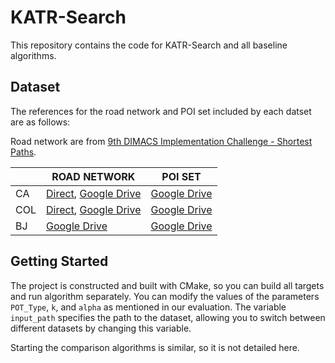 # KATR-Search

This repository contains the code for KATR-Search and all baseline algorithms.

## Dataset

The references for the road network and POI set included by each datset are as follows:

Road network are from [9th DIMACS Implementation Challenge - Shortest Paths](https://www.diag.uniroma1.it/challenge9/download.shtml).

|     | ROAD NETWORK                                                                                                                                                                                  | POI SET                                                                                               |
|-----|-----------------------------------------------------------------------------------------------------------------------------------------------------------------------------------------------|-------------------------------------------------------------------------------------------------------|
| CA  | [Direct](https://www.diag.uniroma1.it//challenge9/data/USA-road-d/USA-road-d.CAL.gr.gz), [Google Drive](https://drive.google.com/file/d/153jKmeP_43DsPFH-7vegfKrBvg7e8hqc/view?usp=drive_link) | [Google Drive](https://drive.google.com/file/d/184Zk81Et1gI57EKsdw-GBn423z_kg-js/view?usp=drive_link) |
| COL | [Direct](https://www.diag.uniroma1.it//challenge9/data/USA-road-d/USA-road-d.COL.gr.gz), [Google Drive](https://drive.google.com/file/d/1h-OlQ0ZWE-psMUh04Vn5z1NW2ROs1OhF/view?usp=drive_link) | [Google Drive]()                                                                                      |
| BJ  | [Google Drive](https://drive.google.com/file/d/1uNEpO455SnvYN9DQVGYZVF3ItSzISe2E/view?usp=drive_link)                                                                                                                                                                              | [Google Drive](https://drive.google.com/file/d/1HVb4NPtvAt_kAciPYb4WkkteJGHhH2S9/view?usp=drive_link) |


## Getting Started

The project is constructed and built with CMake, so you can build all targets and run algorithm separately.
You can modify the values of the parameters `POT_Type`, `k`, and `alpha` as mentioned in our evaluation. The variable `input_path` specifies the path to the dataset, allowing you to switch between different datasets by changing this variable.

Starting the comparison algorithms is similar, so it is not detailed here.

